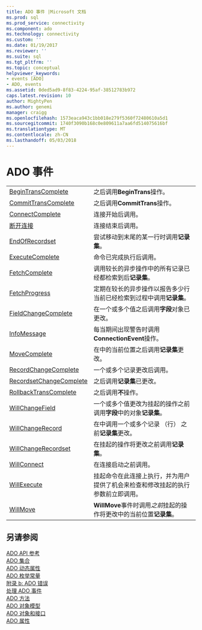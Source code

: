 ```yaml
---
title: ADO 事件 |Microsoft 文档
ms.prod: sql
ms.prod_service: connectivity
ms.component: ado
ms.technology: connectivity
ms.custom: ''
ms.date: 01/19/2017
ms.reviewer: ''
ms.suite: sql
ms.tgt_pltfrm: ''
ms.topic: conceptual
helpviewer_keywords:
- events [ADO]
- ADO, events
ms.assetid: 0ded5ad9-8f83-4224-95af-38512783b972
caps.latest.revision: 10
author: MightyPen
ms.author: genemi
manager: craigg
ms.openlocfilehash: 1573eaca943c1bb018e279f5360f72480610a5d1
ms.sourcegitcommit: 1740f3090b168c0e809611a7aa6fd514075616bf
ms.translationtype: MT
ms.contentlocale: zh-CN
ms.lasthandoff: 05/03/2018
---
```

# <a name="ado-events"></a>ADO 事件
|||  
|-|-|  
|[BeginTransComplete](../../../ado/reference/ado-api/begintranscomplete-committranscomplete-and-rollbacktranscomplete-events-ado.md)|之后调用**BeginTrans**操作。|  
|[CommitTransComplete](../../../ado/reference/ado-api/begintranscomplete-committranscomplete-and-rollbacktranscomplete-events-ado.md)|之后调用**CommitTrans**操作。|  
|[ConnectComplete](../../../ado/reference/ado-api/connectcomplete-and-disconnect-events-ado.md)|连接开始后调用。|  
|[断开连接](../../../ado/reference/ado-api/connectcomplete-and-disconnect-events-ado.md)|连接结束后调用。|  
|[EndOfRecordset](../../../ado/reference/ado-api/endofrecordset-event-ado.md)|尝试移动到末尾的某一行时调用**记录集**。|  
|[ExecuteComplete](../../../ado/reference/ado-api/executecomplete-event-ado.md)|命令已完成执行后调用。|  
|[FetchComplete](../../../ado/reference/ado-api/fetchcomplete-event-ado.md)|调用较长的异步操作中的所有记录已经都检索到后**记录集**。|  
|[FetchProgress](../../../ado/reference/ado-api/fetchprogress-event-ado.md)|定期在较长的异步操作以报告多少行当前已经检索到过程中调用**记录集**。|  
|[FieldChangeComplete](../../../ado/reference/ado-api/willchangefield-and-fieldchangecomplete-events-ado.md)|在一个或多个值之后调用**字段**对象已更改。|  
|[InfoMessage](../../../ado/reference/ado-api/infomessage-event-ado.md)|每当期间出现警告时调用**ConnectionEvent**操作。|  
|[MoveComplete](../../../ado/reference/ado-api/willmove-and-movecomplete-events-ado.md)|在中的当前位置之后调用**记录集**更改。|  
|[RecordChangeComplete](../../../ado/reference/ado-api/willchangerecord-and-recordchangecomplete-events-ado.md)|一个或多个记录更改后调用。|  
|[RecordsetChangeComplete](../../../ado/reference/ado-api/willchangerecordset-and-recordsetchangecomplete-events-ado.md)|之后调用**记录集**已更改。|  
|[RollbackTransComplete](../../../ado/reference/ado-api/begintranscomplete-committranscomplete-and-rollbacktranscomplete-events-ado.md)|之后调用**不**操作。|  
|[WillChangeField](../../../ado/reference/ado-api/willchangefield-and-fieldchangecomplete-events-ado.md)|一个或多个值更改为挂起的操作之前调用**字段**中的对象**记录集**。|  
|[WillChangeRecord](../../../ado/reference/ado-api/willchangerecord-and-recordchangecomplete-events-ado.md)|在中调用一个或多个记录 （行） 之前**记录集**更改。|  
|[WillChangeRecordset](../../../ado/reference/ado-api/willchangerecordset-and-recordsetchangecomplete-events-ado.md)|在挂起的操作将更改之前调用**记录集**。|  
|[WillConnect](../../../ado/reference/ado-api/willconnect-event-ado.md)|在连接启动之前调用。|  
|[WillExecute](../../../ado/reference/ado-api/willexecute-event-ado.md)|挂起命令在此连接上执行，并为用户提供了机会来检查和修改挂起的执行参数前立即调用。|  
|[WillMove](../../../ado/reference/ado-api/willmove-and-movecomplete-events-ado.md)|**WillMove**事件时调用*之前*挂起的操作将更改中的当前位置**记录集**。|  
  
## <a name="see-also"></a>另请参阅  
 [ADO API 参考](../../../ado/reference/ado-api/ado-api-reference.md)   
 [ADO 集合](../../../ado/reference/ado-api/ado-collections.md)   
 [ADO 动态属性](../../../ado/reference/ado-api/ado-dynamic-properties.md)   
 [ADO 枚举常量](../../../ado/reference/ado-api/ado-enumerated-constants.md)   
 [附录 b: ADO 错误](../../../ado/guide/appendixes/appendix-b-ado-errors.md)   
 [处理 ADO 事件](../../../ado/guide/data/handling-ado-events.md)   
 [ADO 方法](../../../ado/reference/ado-api/ado-methods.md)   
 [ADO 对象模型](../../../ado/reference/ado-api/ado-object-model.md)   
 [ADO 对象和接口](../../../ado/reference/ado-api/ado-objects-and-interfaces.md)   
 [ADO 属性](../../../ado/reference/ado-api/ado-properties.md)
